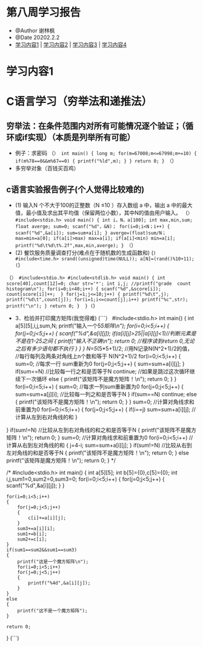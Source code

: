 # 第八周学习报告
* @Author 谢林枫
* @Date 20202.2.2
* [学习内容1](#1) | [学习内容2](#2) | [学习内容3](#3) | [学习内容4](#4)

# <a id='1'>学习内容1</a>
# C语言学习（穷举法和递推法）
## 穷举法：在条件范围内对所有可能情况逐个验证；（循环或if实现）（本质是列举所有可能）
* 例子：求密码
（```）
  int main()
 {
   long m;
   for(m=67008;m<=67998;m+=10)
   {
     if(m%78==0&&m%67==0)
 	{
 	 printf("%ld",m);
	}
    }
    return 0;
 }
（```）
* 多穷举对象（百钱买百鸡）
## c语言实验报告例子(个人觉得比较难的)
* (1) 输入N 个不大于100的正整数（Ν  ≤10 ）存入数组 a 中，输出 a 中的最大值，最小值及求出其平均值（保留两位小数），其中N的值由用户输入。
（```）
#include<stdio.h>
void main()
{
int i，N，a[100];
int max,min,sum;
float averge;
sum=0;
scanf("%d"，&N)；
for(i=0;i<N；i++)
{
 scanf("%d",&a[i]);
 sum=sum+a[i];
}
averge=(float)sum/N；
max=min=a[0];
if(a[i]>max)
max=a[i];
if(a[i]<min)
min=a[i];
printf("%d\t%d\t%.2f",max,min,averge);
}
（```）
* (2) 餐饮服务质量调查打分(难点在于随机数的生成函数和)
(```)
       #include<time.h>
        srand((unsigned)time(NULL));
	a[N]=(rand()%10+11);
(```)

（```）
#include<stdio.h>
#include<stdlib.h>
void main()
{
 int score[40],count[12]=0;
 char str='*';
int i,j;
//printf("grade  count  histogram\n");
for(i=0;i<40;i++)
{
scanf("%d",&score[i]);
count[score[i]]++; 
}
for(j=1;j<=10;j++)
{
	printf("%d\t",j);
	printf("%d\t",count[j]);
	for(i=1;i<=count[j];i++)
	printf("%c",str);
	printf("\n");
	}
	return 0;
 } 
}
(```)
* 3．检验并打印魔方矩阵(我觉得难)
(```）
#include<stdio.h>
 int main()
 {
 	int a[5][5],i,j,sum,N;
	printf("输入一个5*5矩阵\n");
	for(i=0;i<5;i++) 
	{
		for(j=0;j<5;j++)
		{
			scanf("%d",&a[i][j]);
			if(a[i][j]>25||a[i][j]<1)//判断元素是不是在1-25之间 
			{
				printf("输入不正确\n");
				return 0;             //程序读到return 0,无论之后有多少语句都不执行 
			 } 
		}
	}
	N=5*(5*5+1)/2;                    //用N记录N(N^2+1)/2的值，
	                                  //每行每列及两条对角线上n个数和等于 N(N^2+1)/2
	for(i=0;i<5;i++)
	{
		sum=0;                        //每求一行 sum重新为0
		 for(j=0;j<5;j++)
  {
   sum=sum+a[i][j];
  }
  if(sum==N)                         //比较每一行之和是否等于N
   continue;                          //如果是跳过这次循环继续下一次循环
  else
  {
   printf("该矩阵不是魔方矩阵！\n");
   return 0;
  }
 }
 for(i=0;i<5;i++)
 {
  sum=0;                                  //每求一列sum重新置为0
  for(j=0;j<5;j++)
  {
   sum=sum+a[j][i];                            //比较每一列之和是否等于N
  }
  if(sum==N)
   continue;
  else
  {
   printf("该矩阵不是魔方矩阵！\n");
   return 0;
  }
 }
 sum=0;                                          //计算对角线求和前重置为0
 for(i=0;i<5;i++)
 {
  for(j=0;j<5;j++)
  {
   if(i==j)
    sum=sum+a[i][j];                             //计算从左到右对角线的和
  }
   
 }
 if(sum!=N)                                     //比较从左到右对角线的和之和是否等于N
 {
  printf("该矩阵不是魔方矩阵！\n");
  return 0;
  }
 sum=0;                                             //计算对角线求和前重置为0
 for(i=0;i<5;i++)                                   //计算从右到左对角线的和
 {
  j=4-i;
  sum=sum+a[i][j];
 }
 if(sum!=N)                                           //比较从右到左对角线的和是否等于N
 {
  printf("该矩阵不是魔方矩阵！\n");
  return 0;
  }
 else
  printf("该矩阵是魔方矩阵！\n");
  return 0;
}
*/
	

/*
#include<stdio.h>
int main()
{
	int a[5][5];
	int b[5]={0},c[5]={0};
	int i,j,sum1=0,sum2=0,sum3=0;
	for(i=0;i<5;i++)
	{
		for(j=0;j<5;j++)
		{
			scanf("%d",&a[i][j]);
		}
	}
	
	for(i=0;i<5;i++)
	{
		for(j=0;j<5;j++)
		{
			c[i]+=a[i][j];
		}
		sum3+=a[i][i];
		sum1+=b[i];
		sum2+=c[i];
	}
	if(sum1==sum2&&sum1==sum3)
	{
		printf("这是一个魔方矩阵\n");
		for(i=0;i<5;i++)
		for(j=0;j<5;j++)
		{
			printf("%4d",&a[i][j]);
		}
	}
	else
	{
		printf("这不是一个魔方矩阵"); 
	}
	
	return 0;
}
(```)
